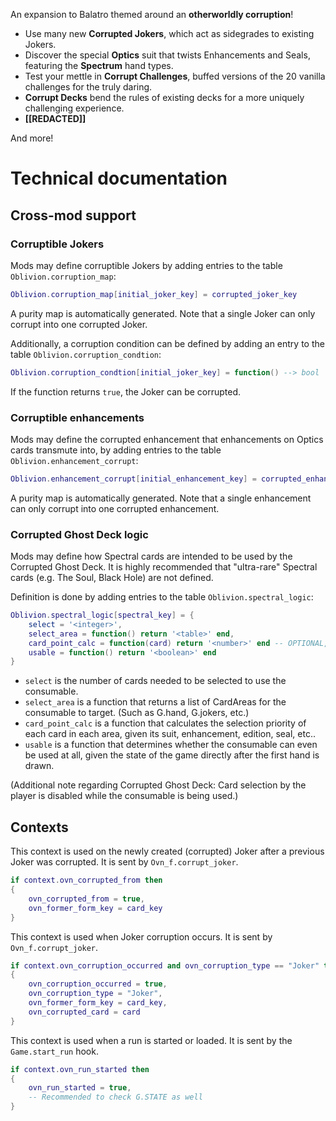 An expansion to Balatro themed around an **otherworldly corruption**!
* Use many new **Corrupted Jokers**, which act as sidegrades to existing Jokers.
* Discover the special **Optics** suit that twists Enhancements and Seals, featuring the **Spectrum** hand types.
* Test your mettle in **Corrupt Challenges**, buffed versions of the 20 vanilla challenges for the truly daring.
* **Corrupt Decks** bend the rules of existing decks for a more uniquely challenging experience.
* **[[REDACTED]]**

And more!

# Technical documentation
## Cross-mod support
### Corruptible Jokers
Mods may define corruptible Jokers by adding entries to the table `Oblivion.corruption_map`:

```lua
Oblivion.corruption_map[initial_joker_key] = corrupted_joker_key
```

A purity map is automatically generated. Note that a single Joker can only corrupt into one corrupted Joker.

Additionally, a corruption condition can be defined by adding an entry to the table `Oblivion.corruption_condtion`:

```lua
Oblivion.corruption_condtion[initial_joker_key] = function() --> bool
```

If the function returns `true`, the Joker can be corrupted.

### Corruptible enhancements
Mods may define the corrupted enhancement that enhancements on Optics cards transmute into, by adding entries to the table `Oblivion.enhancement_corrupt`:

```lua
Oblivion.enhancement_corrupt[initial_enhancement_key] = corrupted_enhancement_key
```

A purity map is automatically generated. Note that a single enhancement can only corrupt into one corrupted enhancement.

### Corrupted Ghost Deck logic
Mods may define how Spectral cards are intended to be used by the Corrupted Ghost Deck. It is highly recommended that "ultra-rare" Spectral cards (e.g. The Soul, Black Hole) are not defined.

Definition is done by adding entries to the table `Oblivion.spectral_logic`:
```lua
Oblivion.spectral_logic[spectral_key] = {
    select = '<integer>',
    select_area = function() return '<table>' end,
    card_point_calc = function(card) return '<number>' end -- OPTIONAL,
    usable = function() return '<boolean>' end
}
```
* `select` is the number of cards needed to be selected to use the consumable.
* `select_area` is a function that returns a list of CardAreas for the consumable to target. (Such as G.hand, G.jokers, etc.)
* `card_point_calc` is a function that calculates the selection priority of each card in each area, given its suit, enhancement, edition, seal, etc..
* `usable` is a function that determines whether the consumable can even be used at all, given the state of the game directly after the first hand is drawn.

(Additional note regarding Corrupted Ghost Deck: Card selection by the player is disabled while the consumable is being used.)

## Contexts
This context is used on the newly created (corrupted) Joker after a previous Joker was corrupted. It is sent by `Ovn_f.corrupt_joker`.
```lua
if context.ovn_corrupted_from then
{
    ovn_corrupted_from = true,
    ovn_former_form_key = card_key
}
```

This context is used when Joker corruption occurs. It is sent by `Ovn_f.corrupt_joker`.
```lua
if context.ovn_corruption_occurred and ovn_corruption_type == "Joker" then
{
    ovn_corruption_occurred = true,
    ovn_corruption_type = "Joker",
    ovn_former_form_key = card_key,
    ovn_corrupted_card = card
}
```

This context is used when a run is started or loaded. It is sent by the `Game.start_run` hook.
```lua
if context.ovn_run_started then
{
    ovn_run_started = true,
    -- Recommended to check G.STATE as well
}
```